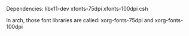 Dependencies:
 libx11-dev xfonts-75dpi xfonts-100dpi csh

In arch, those font libraries are called:
 xorg-fonts-75dpi and xorg-fonts-100dpi